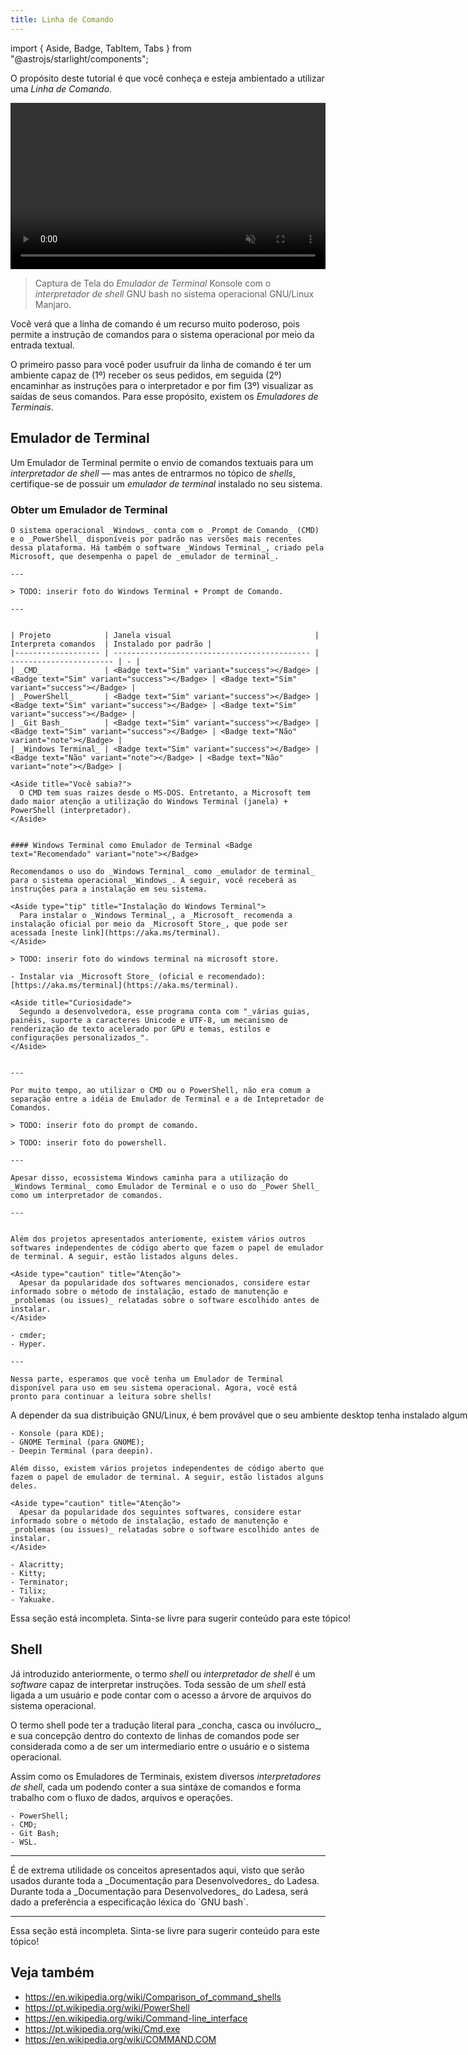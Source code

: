 ```yaml
---
title: Linha de Comando
---
```


import { Aside, Badge, TabItem, Tabs } from "@astrojs/starlight/components";

O propósito deste tutorial é que você conheça e esteja ambientado a utilizar uma _Linha de Comando_.

<video controls loop muted autoplay style="width: 100%; aspect-ratio: 53/28;">
  <source src="/assets/dev-tutorials-command-line/terminal-emulator-konsole-with-bash.mp4" type="video/mp4" />
</video>

> Captura de Tela do _Emulador de Terminal_ Konsole com o _interpretador de shell_ GNU bash no sistema operacional GNU/Linux Manjaro.

<Aside title="O Poder da Linha de Comando">
  Você verá que a linha de comando é um recurso muito poderoso, pois permite a instrução de comandos para o sistema
  operacional por meio da entrada textual.
</Aside>

O primeiro passo para você poder usufruir da linha de comando é ter um ambiente capaz de (1º) receber os seus pedidos, em seguida (2º) encaminhar as instruções para o interpretador e por fim (3º) visualizar as saídas de seus comandos. Para esse propósito, existem os _Emuladores de Terminais_.

## Emulador de Terminal

Um Emulador de Terminal permite o envio de comandos textuais para um _interpretador de shell_ — mas antes de entrarmos no tópico de _shells_, certifique-se de possuir um _emulador de terminal_ instalado no seu sistema.

### Obter um Emulador de Terminal

<Tabs style="text-wrap: nowrap;" syncKey="operatingSystem">
  <TabItem label="Windows" icon="seti:windows">

    O sistema operacional _Windows_ conta com o _Prompt de Comando_ (CMD) e o _PowerShell_ disponíveis por padrão nas versões mais recentes dessa plataforma. Há também o software _Windows Terminal_, criado pela Microsoft, que desempenha o papel de _emulador de terminal_.

    ---

    > TODO: inserir foto do Windows Terminal + Prompt de Comando.

    ---


    | Projeto            | Janela visual                                | Interpreta comandos  | Instalado por padrão |
    |------------------- | -------------------------------------------- | ----------------------- | - |
    | _CMD_              | <Badge text="Sim" variant="success"></Badge> | <Badge text="Sim" variant="success"></Badge> | <Badge text="Sim" variant="success"></Badge> |
    | _PowerShell_       | <Badge text="Sim" variant="success"></Badge> | <Badge text="Sim" variant="success"></Badge> | <Badge text="Sim" variant="success"></Badge> |
    | _Git Bash_         | <Badge text="Sim" variant="success"></Badge> | <Badge text="Sim" variant="success"></Badge> | <Badge text="Não" variant="note"></Badge> |
    | _Windows Terminal_ | <Badge text="Sim" variant="success"></Badge> | <Badge text="Não" variant="note"></Badge> | <Badge text="Não" variant="note"></Badge> |

    <Aside title="Você sabia?">
      O CMD tem suas raizes desde o MS-DOS. Entretanto, a Microsoft tem dado maior atenção a utilização do Windows Terminal (janela) + PowerShell (interpretador).
    </Aside>


    #### Windows Terminal como Emulador de Terminal <Badge text="Recomendado" variant="note"></Badge>

    Recomendamos o uso do _Windows Terminal_ como _emulador de terminal_ para o sistema operacional _Windows_. A seguir, você receberá as instruções para a instalação em seu sistema.

    <Aside type="tip" title="Instalação do Windows Terminal">
      Para instalar o _Windows Terminal_, a _Microsoft_ recomenda a instalação oficial por meio da _Microsoft Store_, que pode ser acessada [neste link](https://aka.ms/terminal).
    </Aside>

    > TODO: inserir foto do windows terminal na microsoft store.

    - Instalar via _Microsoft Store_ (oficial e recomendado): [https://aka.ms/terminal](https://aka.ms/terminal).

    <Aside title="Curiosidade">
      Segundo a desenvolvedora, esse programa conta com "_várias guias, painéis, suporte a caracteres Unicode e UTF-8, um mecanismo de renderização de texto acelerado por GPU e temas, estilos e configurações personalizados_".
    </Aside>


    ---

    Por muito tempo, ao utilizar o CMD ou o PowerShell, não era comum a separação entre a idéia de Emulador de Terminal e a de Intepretador de Comandos.

    > TODO: inserir foto do prompt de comando.

    > TODO: inserir foto do powershell.

    ---

    Apesar disso, ecossistema Windows caminha para a utilização do _Windows Terminal_ como Emulador de Terminal e o uso do _Power Shell_ como um interpretador de comandos.

    ---


    Além dos projetos apresentados anteriomente, existem vários outros softwares independentes de código aberto que fazem o papel de emulador de terminal. A seguir, estão listados alguns deles.

    <Aside type="caution" title="Atenção">
      Apesar da popularidade dos softwares mencionados, considere estar informado sobre o método de instalação, estado de manutenção e _problemas (ou issues)_ relatadas sobre o software escolhido antes de instalar.
    </Aside>

    - cmder;
    - Hyper.

    ---

    Nessa parte, esperamos que você tenha um Emulador de Terminal disponível para uso em seu sistema operacional. Agora, você está pronto para continuar a leitura sobre shells!

  </TabItem>
  <TabItem label="GNU/Linux" icon="linux">
    A depender da sua distribuição GNU/Linux, é bem provável que o seu ambiente desktop tenha instalado algum emulador de terminal por padrão. Por favor, verifique que o seu sistema operacional possua algum disponível para o uso. A seguir, estão listados os emulares de terminal padrões dos ambientes desktop populares no ecossistêma GNU/Linux:

    - Konsole (para KDE);
    - GNOME Terminal (para GNOME);
    - Deepin Terminal (para deepin).

    Além disso, existem vários projetos independentes de código aberto que fazem o papel de emulador de terminal. A seguir, estão listados alguns deles.

    <Aside type="caution" title="Atenção">
      Apesar da popularidade dos seguintes softwares, considere estar informado sobre o método de instalação, estado de manutenção e _problemas (ou issues)_ relatadas sobre o software escolhido antes de instalar.
    </Aside>

    - Alacritty;
    - Kitty;
    - Terminator;
    - Tilix;
    - Yakuake.

  </TabItem>
  <TabItem label="macOS" icon="apple">
    <Aside type="caution" title="Documentação Incompleta">
      Essa seção está incompleta. Sinta-se livre para sugerir conteúdo para este tópico!
    </Aside>
  </TabItem>
</Tabs>

## Shell

Já introduzido anteriormente, o termo _shell_ ou _interpretador de shell_ é um _software_ capaz de interpretar instruções. Toda sessão de um _shell_ está ligada a um usuário e pode contar com o acesso a árvore de arquivos do sistema operacional.

<Aside title="Curiosidade">
  O termo shell pode ter a tradução literal para _concha, casca ou invólucro_, e sua concepção dentro do contexto de
  linhas de comandos pode ser considerada como a de ser um intermediario entre o usuário e o sistema operacional.
</Aside>

Assim como os Emuladores de Terminais, existem diversos _interpretadores de shell_, cada um podendo conter a sua sintáxe de comandos e forma trabalho com o fluxo de dados, arquivos e operações.

<Tabs syncKey="operatingSystem">
  <TabItem label="Windows" icon="seti:windows">
    
    - PowerShell;
    - CMD;
    - Git Bash;
    - WSL.

  </TabItem>
  <TabItem label="GNU/Linux" icon="linux"></TabItem>
  <TabItem label="macOS" icon="apple"></TabItem>
</Tabs>

---

<Aside title="Relação com a Documentação para Desenvolvedores">
  É de extrema utilidade os conceitos apresentados aqui, visto que serão usados durante toda a _Documentação para
  Desenvolvedores_ do Ladesa. Durante toda a _Documentação para Desenvolvedores_ do Ladesa, será dado a preferência a
  especificação léxica do `GNU bash`.
</Aside>

---

<Aside type="caution" title="Documentação Incompleta">
  Essa seção está incompleta. Sinta-se livre para sugerir conteúdo para este tópico!
</Aside>

## Veja também

- https://en.wikipedia.org/wiki/Comparison_of_command_shells
- https://pt.wikipedia.org/wiki/PowerShell
- https://en.wikipedia.org/wiki/Command-line_interface
- https://pt.wikipedia.org/wiki/Cmd.exe
- https://en.wikipedia.org/wiki/COMMAND.COM
